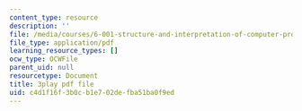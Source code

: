 ```yaml
---
content_type: resource
description: ''
file: /media/courses/6-001-structure-and-interpretation-of-computer-programs-spring-2005/c4d1f16f3b0cb1e702defba51ba0f9ed_V_7mmwpgJHU.pdf
file_type: application/pdf
learning_resource_types: []
ocw_type: OCWFile
parent_uid: null
resourcetype: Document
title: 3play pdf file
uid: c4d1f16f-3b0c-b1e7-02de-fba51ba0f9ed
---
```


